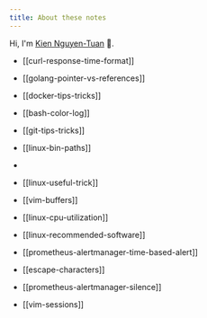 ```yaml
---
title: About these notes
---
```


Hi, I'm [Kien Nguyen-Tuan](https://github.com/ntk148v/) 👋.

- [[curl-response-time-format]]

- [[golang-pointer-vs-references]]

- [[docker-tips-tricks]]

- [[bash-color-log]]

- [[git-tips-tricks]]

- [[linux-bin-paths]]
- 
- [[linux-useful-trick]]

- [[vim-buffers]]

- [[linux-cpu-utilization]]

- [[linux-recommended-software]]

- [[prometheus-alertmanager-time-based-alert]]

- [[escape-characters]]

- [[prometheus-alertmanager-silence]]

- [[vim-sessions]]
